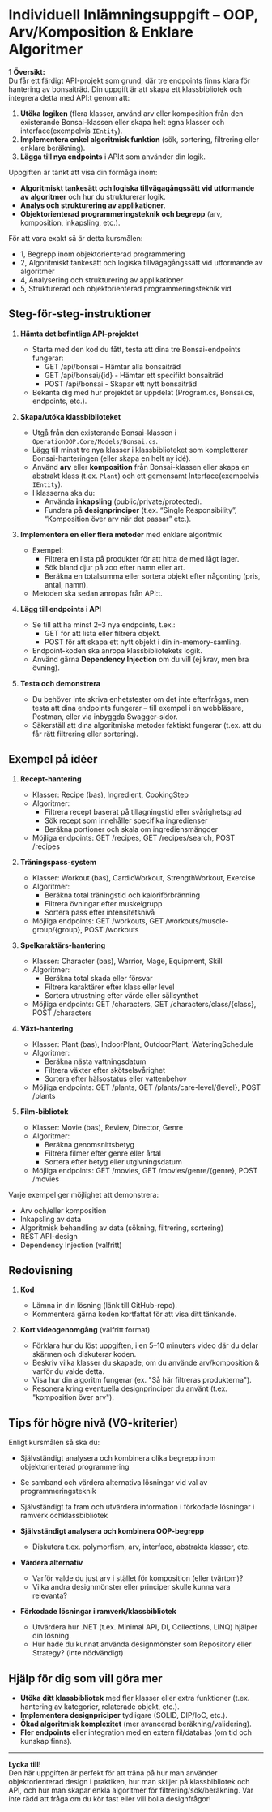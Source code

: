 # Individuell Inlämningsuppgift – OOP, Arv/Komposition & Enklare Algoritmer
1
**Översikt:**  
Du får ett färdigt API-projekt som grund, där tre endpoints finns klara för hantering av bonsaiträd. Din uppgift är att skapa ett klassbibliotek och integrera detta med API:t genom att:

1. **Utöka logiken** (flera klasser, använd arv eller komposition från den existerande Bonsai-klassen eller skapa helt egna klasser och interface(exempelvis `IEntity`).  
2. **Implementera enkel algoritmisk funktion** (sök, sortering, filtrering eller enklare beräkning).  
3. **Lägga till nya endpoints** i API:t som använder din logik.  

Uppgiften är tänkt att visa din förmåga inom:  
- **Algoritmiskt tankesätt och logiska tillvägagångssätt vid utformande av algoritmer** och hur du strukturerar logik.  
- **Analys och strukturering av applikationer**.  
- **Objektorienterad programmeringsteknik och begrepp** (arv, komposition, inkapsling, etc.).  

För att vara exakt så är detta kursmålen:
- 1, Begrepp inom objektorienterad programmering
- 2, Algoritmiskt tankesätt och logiska tillvägagångssätt vid utformande av algoritmer
- 4, Analysering och strukturering av applikationer
- 5, Strukturerad och objektorienterad programmeringsteknik vid

## Steg-för-steg-instruktioner

1. **Hämta det befintliga API-projektet**  
   - Starta med den kod du fått, testa att dina tre Bonsai-endpoints fungerar:
     - GET /api/bonsai - Hämtar alla bonsaiträd
     - GET /api/bonsai/{id} - Hämtar ett specifikt bonsaiträd
     - POST /api/bonsai - Skapar ett nytt bonsaiträd
   - Bekanta dig med hur projektet är uppdelat (Program.cs, Bonsai.cs, endpoints, etc.).

2. **Skapa/utöka klassbiblioteket**  
   - Utgå från den existerande Bonsai-klassen i `OperationOOP.Core/Models/Bonsai.cs`.
   - Lägg till minst tre nya klasser i klassbiblioteket som kompletterar Bonsai-hanteringen (eller skapa en helt ny idé).
   - Använd **arv** eller **komposition** från Bonsai-klassen eller skapa en abstrakt klass (t.ex. `Plant`) och ett gemensamt Interface(exempelvis `IEntity`).  
   - I klasserna ska du:  
     - Använda **inkapsling** (public/private/protected).  
     - Fundera på **designprinciper** (t.ex. “Single 
     Responsibility”, “Komposition över arv när det passar” 
     etc.).  

3. **Implementera en eller flera metoder** med enklare algoritmik  
   - Exempel:  
     - Filtrera en lista på produkter för att hitta de med lågt lager.  
     - Sök bland djur på zoo efter namn eller art.  
     - Beräkna en totalsumma eller sortera objekt efter någonting (pris, antal, namn).  
   - Metoden ska sedan anropas från API:t.  

4. **Lägg till endpoints i API**  
   - Se till att ha minst 2–3 nya endpoints, t.ex.:  
     - GET för att lista eller filtrera objekt.  
     - POST för att skapa ett nytt objekt i din in-memory-samling.  
   - Endpoint-koden ska anropa klassbibliotekets logik.  
   - Använd gärna **Dependency Injection** om du vill (ej krav, men bra övning).  

5. **Testa och demonstrera**  
   - Du behöver inte skriva enhetstester om det inte efterfrågas, men testa att dina endpoints fungerar – till exempel i en webbläsare, Postman, eller via inbyggda Swagger-sidor.  
   - Säkerställ att dina algoritmiska metoder faktiskt fungerar (t.ex. att du får rätt filtrering eller sortering).  

## Exempel på idéer

1. **Recept-hantering**
   - Klasser: Recipe (bas), Ingredient, CookingStep
   - Algoritmer: 
     - Filtrera recept baserat på tillagningstid eller svårighetsgrad
     - Sök recept som innehåller specifika ingredienser
     - Beräkna portioner och skala om ingrediensmängder
   - Möjliga endpoints: GET /recipes, GET /recipes/search, POST /recipes

2. **Träningspass-system**
   - Klasser: Workout (bas), CardioWorkout, StrengthWorkout, Exercise
   - Algoritmer:
     - Beräkna total träningstid och kaloriförbränning
     - Filtrera övningar efter muskelgrupp
     - Sortera pass efter intensitetsnivå
   - Möjliga endpoints: GET /workouts, GET /workouts/muscle-group/{group}, POST /workouts

3. **Spelkaraktärs-hantering**
   - Klasser: Character (bas), Warrior, Mage, Equipment, Skill
   - Algoritmer:
     - Beräkna total skada eller försvar
     - Filtrera karaktärer efter klass eller level
     - Sortera utrustning efter värde eller sällsynthet
   - Möjliga endpoints: GET /characters, GET /characters/class/{class}, POST /characters

4. **Växt-hantering**
   - Klasser: Plant (bas), IndoorPlant, OutdoorPlant, WateringSchedule
   - Algoritmer:
     - Beräkna nästa vattningsdatum
     - Filtrera växter efter skötselsvårighet
     - Sortera efter hälsostatus eller vattenbehov
   - Möjliga endpoints: GET /plants, GET /plants/care-level/{level}, POST /plants

5. **Film-bibliotek**
   - Klasser: Movie (bas), Review, Director, Genre
   - Algoritmer:
     - Beräkna genomsnittsbetyg
     - Filtrera filmer efter genre eller årtal
     - Sortera efter betyg eller utgivningsdatum
   - Möjliga endpoints: GET /movies, GET /movies/genre/{genre}, POST /movies

Varje exempel ger möjlighet att demonstrera:
- Arv och/eller komposition
- Inkapsling av data
- Algoritmisk behandling av data (sökning, filtrering, sortering)
- REST API-design
- Dependency Injection (valfritt)

## Redovisning

1. **Kod**  
   - Lämna in din lösning (länk till GitHub-repo).  
   - Kommentera gärna koden kortfattat för att visa ditt tänkande.  

2. **Kort videogenomgång** (valfritt format)  
   - Förklara hur du löst uppgiften, i en 5–10 minuters video där du delar skärmen och diskuterar koden.  
   - Beskriv vilka klasser du skapade, om du använde arv/komposition & varför du valde detta.  
   - Visa hur din algoritm fungerar (ex. "Så här filtreras produkterna").  
   - Resonera kring eventuella designprinciper du använt (t.ex. "komposition över arv").  

## Tips för högre nivå (VG-kriterier)
Enligt kursmålen så ska du:
- Självständigt analysera och kombinera olika begrepp inom objektorienterad programmering
- Se samband och värdera alternativa lösningar vid val av programmeringsteknik
- Självständigt ta fram och utvärdera information i förkodade lösningar i ramverk ochklassbibliotek


- **Självständigt analysera och kombinera OOP-begrepp**  
  - Diskutera t.ex. polymorfism, arv, interface, abstrakta klasser, etc.  
- **Värdera alternativ**  
  - Varför valde du just arv i stället för komposition (eller tvärtom)?  
  - Vilka andra designmönster eller principer skulle kunna vara relevanta?  
- **Förkodade lösningar i ramverk/klassbibliotek**  
  - Utvärdera hur .NET (t.ex. Minimal API, DI, Collections, LINQ) hjälper din lösning.  
  - Hur hade du kunnat använda designmönster som Repository eller Strategy? (inte nödvändigt)  

## Hjälp för dig som vill göra mer

- **Utöka ditt klassbibliotek** med fler klasser eller extra funktioner (t.ex. hantering av kategorier, relaterade objekt, etc.).  
- **Implementera designpriciper** tydligare (SOLID, DIP/IoC, etc.).  
- **Ökad algoritmisk komplexitet** (mer avancerad beräkning/validering).  
- **Fler endpoints** eller integration med en extern fil/databas (om tid och kunskap finns).  

---

**Lycka till!**  
Den här uppgiften är perfekt för att träna på hur man använder objektorienterad design i praktiken, hur man skiljer på klassbibliotek och API, och hur man skapar enkla algoritmer för filtrering/sök/beräkning. Var inte rädd att fråga om du kör fast eller vill bolla designfrågor!